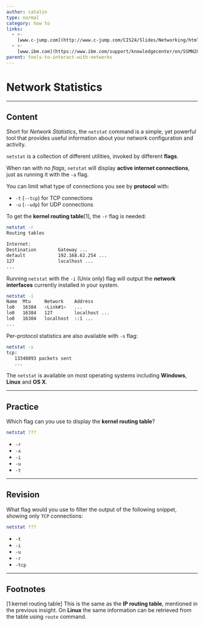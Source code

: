 ```yaml
---
author: catalin
type: normal
category: how to
links:
  - >-
    [www.c-jump.com](http://www.c-jump.com/CIS24/Slides/Networking/html_utils/netstat.html){website}
  - >-
    [www.ibm.com](https://www.ibm.com/support/knowledgecenter/en/SSMN28_4.1.1/com.ibm.rm.doc_4.1.1/frp_r_pdg_netstat_command.html){website}
parent: tools-to-interact-with-networks
---
```


# Network Statistics


---

## Content

Short for *Network Statistics*, the `netstat` command is a simple, yet powerful tool that provides useful information about your network configuration and activity.

`netstat` is a collection of different utilities, invoked by different **flags**.

When ran with no *flags*, `netstat` will display **active internet connections**, just as running it with the `-a` flag.

You can limit what type of connections you see by **protocol** with:

* `-t` (`--tcp`) for TCP connections
* `-u` (`--udp`) for UDP connections

To get the **kernel routing table**[1], the `-r` flag is needed:

```bash
netstat -r
Routing tables

Internet:
Destination        Gateway ...
default            192.168.62.254 ...
127                localhost ...
...

```

Running `netstat` with the `-i` (Unix only) flag will output the **network interfaces** currently installed in your system.

```bash
netstat -i
Name  Mtu     Network    Address
lo0   16384   <Link#1>   ...
lo0   16384   127        localhost ...
lo0   16384   localhost  ::1 ...
...
```

Per-protocol statistics are also available with `-s` flag:

```bash
netstat -s
tcp:
   13348093 packets sent
   ...
```

The `netstat` is available on most operating systems including **Windows**, **Linux** and **OS X**.


---

## Practice

Which flag can you use to display the **kernel routing table**?

```bash
netstat ???
```

* `-r`
* `-x`
* `-i`
* `-u`
* `-t`


---

## Revision

What flag would you use to filter the output of the following snippet, showing only `TCP` connections:

```bash
netstat ???
```

* `-t`
* `-i`
* `-u`
* `-r`
* `-tcp`


---

## Footnotes

[1:kernel routing table]
This is the same as the **IP routing table**, mentioned in the previous insight.
On **Linux** the same information can be retrieved from the table using `route` command.
 
